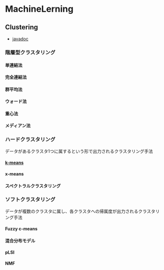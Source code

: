 # MachineLerning

## Clustering
* [javadoc](https://htmlpreview.github.io/?https://raw.githubusercontent.com/otamot/MachineLearning/master/doc/clustering/package-summary.html)
### 階層型クラスタリング
#### 単連結法
#### 完全連結法
#### 群平均法
#### ウォード法
#### 重心法
#### メディアン法


### ハードクラスタリング
データがあるクラスタ1つに属するという形で出力されるクラスタリング手法


#### [k-means](clustering/KMeans/README.md)
#### x-means
#### スペクトラルクラスタリング

### ソフトクラスタリング
データが複数のクラスタに属し、各クラスタへの帰属度が出力されるクラスタリング手法
#### Fuzzy c-means
#### 混合分布モデル
#### pLSI
#### NMF
